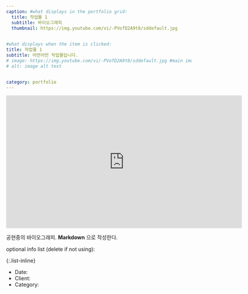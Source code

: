 ```yaml
---
caption: #what displays in the portfolio grid:
  title: 작업물 1
  subtitle: 바이오그래피
  thumbnail: https://img.youtube.com/vi/-PVofD2A9t8/sddefault.jpg

    
#what displays when the item is clicked:
title: 작업물 1
subtitle: 어떤어떤 작업물입니다. 
# image: https://img.youtube.com/vi/-PVofD2A9t8/sddefault.jpg #main image, can be a link or a file in assets/img/portfolio
# alt: image alt text


category: portfolio
---
```


<iframe width="640" height="360" src="https://www.youtube-nocookie.com/embed/-PVofD2A9t8?controls=0" frameborder="0" allowfullscreen></iframe>

공현중의 바이오그래피. **Markdown** 으로 작성한다.  

optional info list (delete if not using):

{:.list-inline}  

- Date:  
- Client:  
- Category:  
